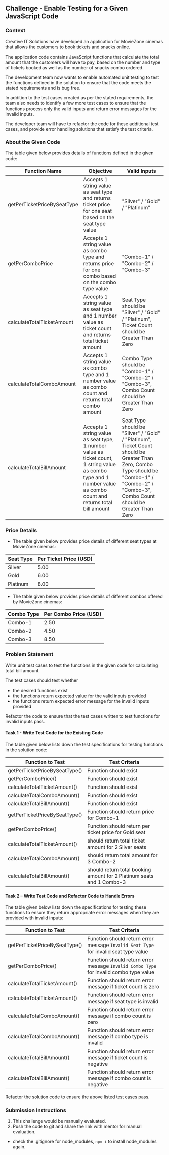 ## Challenge - Enable Testing for a Given JavaScript Code

### Context

Creative IT Solutions have developed an application for MovieZone cinemas that allows the customers to book tickets and snacks online.​

The application code contains JavaScript functions that calculate the total amount that the customers will have to pay, based on the number and type of tickets booked as well as the number of snacks combo ordered.​

The development team now wants to enable automated unit testing to test the functions defined in the solution to ensure that the code meets the stated requirements and is bug free.​

In addition to the test cases created as per the stated requirements, the team also needs to identify a few more test cases to ensure that the functions process only the valid inputs and return error messages for the invalid inputs.​

The developer team will have to refactor the code for these additional test cases, and provide error handling solutions that satisfy the test criteria.

### About the Given Code

The table given below provides details of functions defined in the given code:

|Function Name|Objective|Valid Inputs|
|-------------|---------|----------|
|getPerTicketPriceBySeatType|Accepts 1 string value as seat type and returns ticket price for one seat based on the seat type value|"Silver" / "Gold" / "Platinum"
|getPerComboPrice|Accepts 1 string value as combo type and returns price for one combo based on the combo type value|"Combo-1" / "Combo-2" / "Combo-3"
|calculateTotalTicketAmount|Accepts 1 string value as seat type and 1 number value as ticket count and returns total ticket amount|Seat Type should be "Silver" / "Gold" / "Platinum", Ticket Count should be Greater Than Zero
|calculateTotalComboAmount|Accepts 1 string value as combo type and 1 number value as combo count and returns total combo amount|Combo Type should be "Combo-1" / "Combo-2" / "Combo-3", Combo Count should be Greater Than Zero
|calculateTotalBillAmount|Accepts 1 string value as seat type, 1 number value as ticket count, 1 string value as combo type and 1 number value as combo count and returns total bill amount|Seat Type should be "Silver" / "Gold" / "Platinum", Ticket Count should be Greater Than Zero, Combo Type should be "Combo-1" / "Combo-2" / "Combo-3", Combo Count should be Greater Than Zero

### Price Details

- The table given below provides price details of different seat types at MovieZone cinemas:​

|Seat Type|Per Ticket Price (USD)|
|-------------|---------
|Silver|5.00|
|Gold|6.00|
|Platinum|8.00|​

- The table given below provides price details of different combos offered by MovieZone cinemas:

|Combo Type|Per Combo Price (USD)|
|-------------|---------
|Combo-1|2.50|
|Combo-2|4.50|
|Combo-3|8.50|​

### Problem Statement

Write unit test cases to test the functions in the given code for calculating total bill amount.

The test cases should test whether 
- the desired functions exist
- the functions return expected value for the valid inputs provided
- the functions return expected error message for the invalid inputs provided    

Refactor the code to ensure that the test cases written to test functions for invalid inputs pass.

#### Task 1 - Write Test Code for the Existing Code

The table given below lists down the test specifications for testing functions in the solution code:

|Function to Test|Test Criteria|
|----------------|-------------|
|getPerTicketPriceBySeatType()|Function should exist|
|getPerComboPrice()|Function should exist|
|calculateTotalTicketAmount()|Function should exist|
|calculateTotalComboAmount()|Function should exist|
|calculateTotalBillAmount()|Function should exist|
|getPerTicketPriceBySeatType()|Function should return price for Combo-1
|getPerComboPrice()|Function should return  per ticket price for Gold seat
|calculateTotalTicketAmount()|should return total ticket amount for 2 Silver seats
|calculateTotalComboAmount()|should return total amount for 3 Combo-2
|calculateTotalBillAmount()|should return total booking amount for 2 Platinum seats and 1 Combo-3

#### Task 2 – Write Test Code and Refactor Code to Handle Errors

The table given below lists down the specifications for testing these functions to ensure they return appropriate error messages when they are provided with invalid inputs:

|Function to Test|Test Criteria|
|----------------|-------------|
|getPerTicketPriceBySeatType()|Function should return error message `Invalid Seat Type` for invalid seat type value|
|getPerComboPrice()|Function should return error message `Invalid Combo Type` for invalid combo type value|
|calculateTotalTicketAmount()|Function should return error message if ticket count is zero|
|calculateTotalTicketAmount()|Function should return error message if seat type is invalid|
|calculateTotalComboAmount()|Function should return error message if combo count is zero|
|calculateTotalComboAmount()|Function should return error message if combo type is invalid|
|calculateTotalBillAmount()|Function should return error message if ticket count is negative|
|calculateTotalBillAmount()|Function should return error message if combo count is negative|

Refactor the solution code to ensure the above listed test cases pass.

### Submission Instructions

1. This challenge would be manually evaluated.​
2. Push the code to git and share the link with mentor for manual evaluation.


- check the .gitignore for node_modules, `npm i` to install node_modules again.